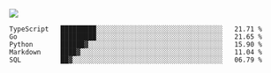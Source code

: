 ![](https://github-profile-summary-cards.vercel.app/api/cards/profile-details?username=igtm&theme=dracula)
<!--START_SECTION:waka-->
```text
TypeScript   █████████░░░░░░░░░░░░░░░░░░░░░░░░░░░░░░░░   21.71 % 
Go           █████████░░░░░░░░░░░░░░░░░░░░░░░░░░░░░░░░   21.65 % 
Python       ██████▓░░░░░░░░░░░░░░░░░░░░░░░░░░░░░░░░░░   15.90 % 
Markdown     ████▓░░░░░░░░░░░░░░░░░░░░░░░░░░░░░░░░░░░░   11.04 % 
SQL          ██▓░░░░░░░░░░░░░░░░░░░░░░░░░░░░░░░░░░░░░░   06.79 % 
```
<!--END_SECTION:waka-->
